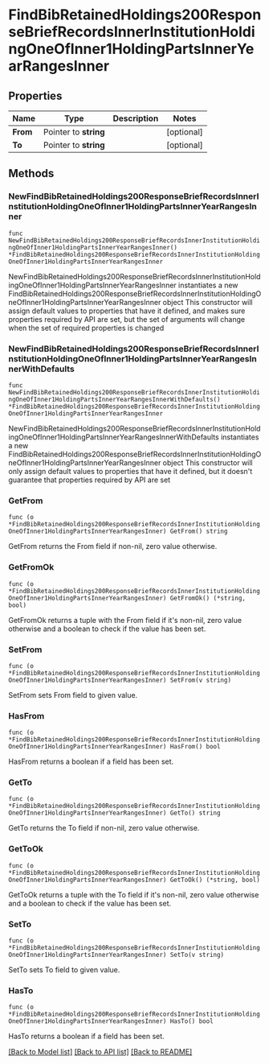 # FindBibRetainedHoldings200ResponseBriefRecordsInnerInstitutionHoldingOneOfInner1HoldingPartsInnerYearRangesInner

## Properties

Name | Type | Description | Notes
------------ | ------------- | ------------- | -------------
**From** | Pointer to **string** |  | [optional] 
**To** | Pointer to **string** |  | [optional] 

## Methods

### NewFindBibRetainedHoldings200ResponseBriefRecordsInnerInstitutionHoldingOneOfInner1HoldingPartsInnerYearRangesInner

`func NewFindBibRetainedHoldings200ResponseBriefRecordsInnerInstitutionHoldingOneOfInner1HoldingPartsInnerYearRangesInner() *FindBibRetainedHoldings200ResponseBriefRecordsInnerInstitutionHoldingOneOfInner1HoldingPartsInnerYearRangesInner`

NewFindBibRetainedHoldings200ResponseBriefRecordsInnerInstitutionHoldingOneOfInner1HoldingPartsInnerYearRangesInner instantiates a new FindBibRetainedHoldings200ResponseBriefRecordsInnerInstitutionHoldingOneOfInner1HoldingPartsInnerYearRangesInner object
This constructor will assign default values to properties that have it defined,
and makes sure properties required by API are set, but the set of arguments
will change when the set of required properties is changed

### NewFindBibRetainedHoldings200ResponseBriefRecordsInnerInstitutionHoldingOneOfInner1HoldingPartsInnerYearRangesInnerWithDefaults

`func NewFindBibRetainedHoldings200ResponseBriefRecordsInnerInstitutionHoldingOneOfInner1HoldingPartsInnerYearRangesInnerWithDefaults() *FindBibRetainedHoldings200ResponseBriefRecordsInnerInstitutionHoldingOneOfInner1HoldingPartsInnerYearRangesInner`

NewFindBibRetainedHoldings200ResponseBriefRecordsInnerInstitutionHoldingOneOfInner1HoldingPartsInnerYearRangesInnerWithDefaults instantiates a new FindBibRetainedHoldings200ResponseBriefRecordsInnerInstitutionHoldingOneOfInner1HoldingPartsInnerYearRangesInner object
This constructor will only assign default values to properties that have it defined,
but it doesn't guarantee that properties required by API are set

### GetFrom

`func (o *FindBibRetainedHoldings200ResponseBriefRecordsInnerInstitutionHoldingOneOfInner1HoldingPartsInnerYearRangesInner) GetFrom() string`

GetFrom returns the From field if non-nil, zero value otherwise.

### GetFromOk

`func (o *FindBibRetainedHoldings200ResponseBriefRecordsInnerInstitutionHoldingOneOfInner1HoldingPartsInnerYearRangesInner) GetFromOk() (*string, bool)`

GetFromOk returns a tuple with the From field if it's non-nil, zero value otherwise
and a boolean to check if the value has been set.

### SetFrom

`func (o *FindBibRetainedHoldings200ResponseBriefRecordsInnerInstitutionHoldingOneOfInner1HoldingPartsInnerYearRangesInner) SetFrom(v string)`

SetFrom sets From field to given value.

### HasFrom

`func (o *FindBibRetainedHoldings200ResponseBriefRecordsInnerInstitutionHoldingOneOfInner1HoldingPartsInnerYearRangesInner) HasFrom() bool`

HasFrom returns a boolean if a field has been set.

### GetTo

`func (o *FindBibRetainedHoldings200ResponseBriefRecordsInnerInstitutionHoldingOneOfInner1HoldingPartsInnerYearRangesInner) GetTo() string`

GetTo returns the To field if non-nil, zero value otherwise.

### GetToOk

`func (o *FindBibRetainedHoldings200ResponseBriefRecordsInnerInstitutionHoldingOneOfInner1HoldingPartsInnerYearRangesInner) GetToOk() (*string, bool)`

GetToOk returns a tuple with the To field if it's non-nil, zero value otherwise
and a boolean to check if the value has been set.

### SetTo

`func (o *FindBibRetainedHoldings200ResponseBriefRecordsInnerInstitutionHoldingOneOfInner1HoldingPartsInnerYearRangesInner) SetTo(v string)`

SetTo sets To field to given value.

### HasTo

`func (o *FindBibRetainedHoldings200ResponseBriefRecordsInnerInstitutionHoldingOneOfInner1HoldingPartsInnerYearRangesInner) HasTo() bool`

HasTo returns a boolean if a field has been set.


[[Back to Model list]](../README.md#documentation-for-models) [[Back to API list]](../README.md#documentation-for-api-endpoints) [[Back to README]](../README.md)


